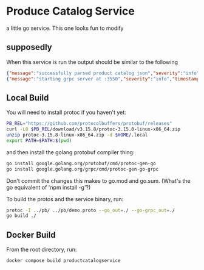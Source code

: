 # Produce Catalog Service

a little go service. This one looks fun to modify

## supposedly

When this service is run the output should be similar to the following

```json
{"message":"successfully parsed product catalog json","severity":"info","timestamp":"2022-06-02T23:54:10.191283363Z"}
{"message":"starting grpc server at :3550","severity":"info","timestamp":"2022-06-02T23:54:10.191849078Z"}
```

## Local Build

You will need to install protoc if you haven't yet:

```sh
PB_REL="https://github.com/protocolbuffers/protobuf/releases"
curl -LO $PB_REL/download/v3.15.8/protoc-3.15.8-linux-x86_64.zip
unzip protoc-3.15.8-linux-x86_64.zip -d $HOME/.local
export PATH=$PATH:$(pwd)
```

and then install the golang protobuf compiler thing:

```sh
go install google.golang.org/protobuf/cmd/protoc-gen-go
go install google.golang.org/grpc/cmd/protoc-gen-go-grpc
```

Don't commit the changes this makes to go.mod and go.sum. (What's the go equivalent of 'npm install -g'?)

To build the protos and the service binary, run:

```sh
protoc -I ../pb/ ../pb/demo.proto --go_out=./ --go-grpc_out=./
go build ./
```

## Docker Build

From the root directory, run:

```sh
docker compose build productcatalogservice
```

